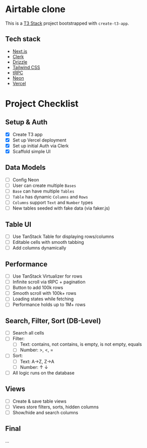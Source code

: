 # Airtable clone

This is a [T3 Stack](https://create.t3.gg/) project bootstrapped with `create-t3-app`.

## Tech stack

- [Next.js](https://nextjs.org)
- [Clerk](https://clerk.com)
- [Drizzle](https://orm.drizzle.team)
- [Tailwind CSS](https://tailwindcss.com)
- [tRPC](https://trpc.io)
- [Neon](https://neon.tech)
- [Vercel](https://vercel.com)

# Project Checklist

## Setup & Auth

- [x] Create T3 app
- [x] Set up Vercel deployment
- [x] Set up initial Auth via Clerk
- [x] Scaffold simple UI

## Data Models

- [ ] Config Neon
- [ ] User can create multiple `Bases`
- [ ] `Base` can have multiple `Tables`
- [ ] `Table` has dynamic `Columns` and `Rows`
- [ ] `Columns` support `Text` and `Number` types
- [ ] New tables seeded with fake data (via faker.js)

## Table UI

- [ ] Use TanStack Table for displaying rows/columns
- [ ] Editable cells with smooth tabbing
- [ ] Add columns dynamically

## Performance

- [ ] Use TanStack Virtualizer for rows
- [ ] Infinite scroll via tRPC + pagination
- [ ] Button to add 100k rows
- [ ] Smooth scroll with 100k+ rows
- [ ] Loading states while fetching
- [ ] Performance holds up to 1M+ rows

## Search, Filter, Sort (DB-Level)

- [ ] Search all cells
- [ ] Filter:
  - [ ] Text: contains, not contains, is empty, is not empty, equals
  - [ ] Number: >, <, =
- [ ] Sort:
  - [ ] Text: A→Z, Z→A
  - [ ] Number: ↑ ↓
- [ ] All logic runs on the database

## Views

- [ ] Create & save table views
- [ ] Views store filters, sorts, hidden columns
- [ ] Show/hide and search columns

## Final

...
